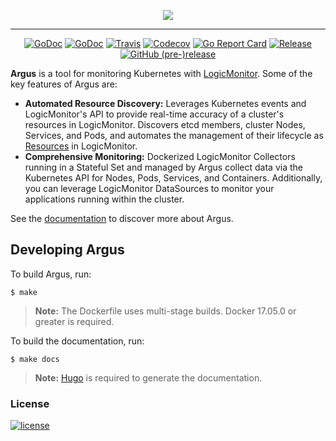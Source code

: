 <p align="center"><a href=""><img src="./logo.png"></a></p>

---

<p align="center">
  <a href="https://gitter.im/k8s-argus/Lobby"><img alt="GoDoc" src="https://img.shields.io/gitter/room/k8s-argus/Lobby.svg?style=flat-square"></a>
  <a href="https://godoc.org/github.com/logicmonitor/k8s-argus"><img alt="GoDoc" src="http://img.shields.io/badge/godoc-reference-blue.svg?style=flat-square"></a>
  <a href="https://travis-ci.org/logicmonitor/k8s-argus"><img alt="Travis" src="https://img.shields.io/travis/logicmonitor/k8s-argus.svg?style=flat-square"></a>
  <a href="https://codecov.io/gh/logicmonitor/k8s-argus"><img alt="Codecov" src="https://img.shields.io/codecov/c/github/logicmonitor/k8s-argus.svg?style=flat-square"></a>
  <a href="https://goreportcard.com/report/github.com/logicmonitor/k8s-argus"><img alt="Go Report Card" src="https://goreportcard.com/badge/github.com/logicmonitor/k8s-argus?style=flat-square"></a>
  <a href="https://github.com/logicmonitor/k8s-argus/releases/latest"><img alt="Release" src="https://img.shields.io/github/release/logicmonitor/argus.svg?style=flat-square"></a>
  <a href="https://github.com/logicmonitor/k8s-argus/releases/latest"><img alt="GitHub (pre-)release" src="https://img.shields.io/github/release/logicmonitor/argus/all.svg?style=flat-square"></a>
</p>

**Argus** is a tool for monitoring Kubernetes with
[LogicMonitor](https://www.logicmonitor.com). Some of the key features of Argus
are:
-   **Automated Resource Discovery:** Leverages Kubernetes events and
LogicMonitor's API to provide real-time accuracy of a cluster's resources in
LogicMonitor. Discovers etcd members, cluster Nodes, Services, and Pods, and
automates the management of their lifecycle as
[Resources](https://www.logicmonitor.com/support/devices/) in LogicMonitor.
-   **Comprehensive Monitoring:** Dockerized LogicMonitor Collectors running in a
Stateful Set and managed by Argus collect data via the Kubernetes API for Nodes,
 Pods, Services, and Containers. Additionally, you can leverage LogicMonitor
 DataSources to monitor your applications running within the cluster.

See the [documentation](https://logicmonitor.github.io/k8s-argus) to discover more about Argus.

Developing Argus
----------------
To build Argus, run:
```
$ make
```
> **Note:** The Dockerfile uses multi-stage builds. Docker 17.05.0 or greater is required.

To build the documentation, run:
```
$ make docs
```
> **Note:** [Hugo](https://github.com/gohugoio/hugo) is required to generate the documentation.

### License
[![license](https://img.shields.io/github/license/logicmonitor/k8s-argus.svg?style=flat-square)](https://github.com/logicmonitor/k8s-argus/blob/master/LICENSE)

